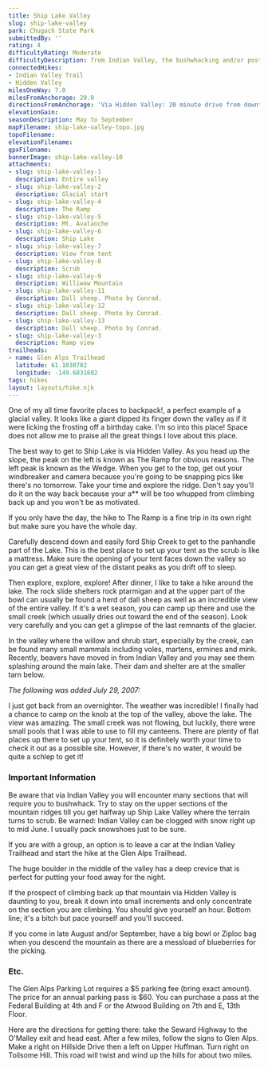 ```yaml
---
title: Ship Lake Valley
slug: ship-lake-valley
park: Chugach State Park
submittedBy: ''
rating: 4
difficultyRating: Moderate
difficultyDescription: from Indian Valley, the bushwhacking and/or post holing in certain areas can be frustrating. From Hidden Valley, a very steep mountain to get back up on your return. Otherwise, very easy.
connectedHikes:
- Indian Valley Trail
- Hidden Valley
milesOneWay: 7.0
milesFromAnchorage: 20.0
directionsFromAnchorage: 'Via Hidden Valley: 20 minute drive from downtown.  <br />Via Indian Valley: 40 miles down the Seward Highway.'
elevationGain: 
seasonDescription: May to September
mapFilename: ship-lake-valley-topo.jpg
topoFilename: 
elevationFilename: 
gpxFilename: 
bannerImage: ship-lake-valley-10
attachments:
- slug: ship-lake-valley-1
  description: Entire valley
- slug: ship-lake-valley-2
  description: Glacial start
- slug: ship-lake-valley-4
  description: The Ramp
- slug: ship-lake-valley-5
  description: Mt. Avalanche
- slug: ship-lake-valley-6
  description: Ship Lake
- slug: ship-lake-valley-7
  description: View from tent
- slug: ship-lake-valley-8
  description: Scrub
- slug: ship-lake-valley-9
  description: Williwaw Mountain
- slug: ship-lake-valley-11
  description: Dall sheep. Photo by Conrad.
- slug: ship-lake-valley-12
  description: Dall sheep. Photo by Conrad.
- slug: ship-lake-valley-13
  description: Dall sheep. Photo by Conrad.
- slug: ship-lake-valley-3
  description: Ramp view
trailheads:
- name: Glen Alps Trailhead
  latitude: 61.1030702
  longitude: -149.6831682
tags: hikes
layout: layouts/hike.njk
---
```

One of my all time favorite places to backpack!, a perfect example of a glacial valley. It looks like a giant dipped its finger down the valley as if it were licking the frosting off a birthday cake. I'm so into this place! Space does not allow me to praise all the great things I love about this place.

The best way to get to Ship Lake is via Hidden Valley. As you head up the slope, the peak on the left is known as The Ramp for obvious reasons. The left peak is known as the Wedge. When you get to the top, get out your windbreaker and camera because you're going to be snapping pics like there's no tomorrow. Take your time and explore the ridge. Don't say you'll do it on the way back because your a** will be too whupped from climbing back up and you won't be as motivated.

If you only have the day, the hike to The Ramp is a fine trip in its own right but make sure you have the whole day.

Carefully descend down and easily ford Ship Creek to get to the panhandle part of the Lake. This is the best place to set up your tent as the scrub is like a mattress. Make sure the opening of your tent faces down the valley so you can get a great view of the distant peaks as you drift off to sleep.

Then explore, explore, explore! After dinner, I like to take a hike around the lake. The rock slide shelters rock ptarmigan and at the upper part of the bowl can usually be found a herd of dall sheep as well as an incredible view of the entire valley. If it's a wet season, you can camp up there and use the small creek (which usually dries out toward the end of the season). Look very carefully and you can get a glimpse of the last remnants of the glacier.

In the valley where the willow and shrub start, especially by the creek, can be found many small mammals including voles, martens, ermines and mink. Recently, beavers have moved in from Indian Valley and you may see them splashing around the main lake. Their dam and shelter are at the smaller tarn below.

*The following was added July 29, 2007:*

I just got back from an overnighter. The weather was incredible! I finally had a chance to camp on the knob at the top of the valley, above the lake. The view was amazing. The small creek was not flowing, but luckily, there were small pools that I was able to use to fill my canteens. There are plenty of flat places up there to set up your tent, so it is definitely worth your time to check it out as a possible site. However, if there's no water, it would be quite a schlep to get it!

### Important Information

Be aware that via Indian Valley you will encounter many sections that will require you to bushwhack. Try to stay on the upper sections of the mountain ridges till you get halfway up Ship Lake Valley where the terrain turns to scrub. Be warned: Indian Valley can be clogged with snow right up to mid June. I usually pack snowshoes just to be sure. 

If you are with a group, an option is to leave a car at the Indian Valley Trailhead and start the hike at the Glen Alps Trailhead.

The huge boulder in the middle of the valley has a deep crevice that is perfect for putting your food away for the night.

If the prospect of climbing back up that mountain via Hidden Valley is daunting to you, break it down into small increments and only concentrate on the section you are climbing. You should give yourself an hour. Bottom line; it's a bitch but pace yourself and you'll succeed.

If you come in late August and/or September, have a big bowl or Ziploc bag when you descend the mountain as there are a messload of blueberries for the picking.

### Etc.

The Glen Alps Parking Lot requires a $5 parking fee (bring exact amount). The price for an annual parking pass is $60. You can purchase a pass at the Federal Building at 4th and F or the Atwood Building on 7th and E, 13th Floor. 

Here are the directions for getting there: take the Seward Highway to the O'Malley exit and head east. After a few miles, follow the signs to Glen Alps. Make a right on Hillside Drive then a left on Upper Huffman. Turn right on Toilsome Hill. This road will twist and wind up the hills for about two miles.
